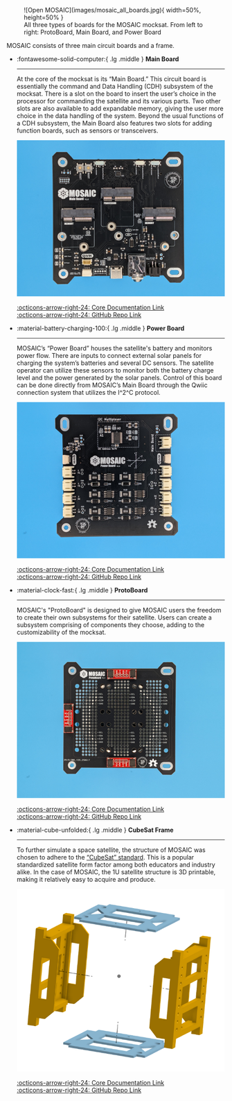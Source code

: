 <figure markdown="span">
 ![Open MOSAIC](images/mosaic_all_boards.jpg){ width=50%, height=50% }
  <figcaption>All three types of boards for the MOSAIC mocksat. From left to right: ProtoBoard, Main Board, and Power Board</figcaption>
</figure>

MOSAIC consists of three main circuit boards and a frame. 

<div class="grid cards" markdown>

-   :fontawesome-solid-computer:{ .lg .middle } __Main Board__

    ---

    At the core of the mocksat is its “Main Board.” This circuit board is essentially the command and Data Handling (CDH) subsystem of the mocksat. There is a slot on the board to insert the user’s choice in the processor for commanding the satellite and its various parts. Two other slots are also available to add expandable memory, giving the user more choice in the data handling of the system. Beyond the usual functions of a CDH subsystem, the Main Board also features two slots for adding function boards, such as sensors or transceivers.
    
    ![MOSAIC Main Board](images/main_board.jpg)

    [:octicons-arrow-right-24: Core Documentation Link](https://www.mosaicsat.org/core_documentation/hardware/main_board/) <br>
    [:octicons-arrow-right-24: GitHub Repo Link](https://github.com/MOSAIC-Satellite/main-board)

-   :material-battery-charging-100:{ .lg .middle } __Power Board__

    ---

    MOSAIC’s “Power Board” houses the satellite's battery and monitors power flow. There are inputs to connect external solar panels for charging the system’s batteries and several DC sensors. The satellite operator can utilize these sensors to monitor both the battery charge level and the power generated by the solar panels. Control of this board can be done directly from MOSAIC’s Main Board through the Qwiic connection system that utilizes the I^2^C protocol.

    
    ![MOSAIC Power Board](images/power_board.jpg)

    [:octicons-arrow-right-24: Core Documentation Link](https://www.mosaicsat.org/core_documentation/hardware/power_board/) <br>
    [:octicons-arrow-right-24: GitHub Repo Link](https://github.com/MOSAIC-Satellite/power-board)

-   :material-clock-fast:{ .lg .middle } __ProtoBoard__

    ---

    MOSAIC's "ProtoBoard" is designed to give MOSAIC users the freedom to create their own subsystems for their satellite. Users can create a subsystem comprising of components they choose, adding to the customizability of the mocksat.

    
    ![MOSAIC ProtoBoard](images/protoboard.jpg)

    [:octicons-arrow-right-24: Core Documentation Link](https://www.mosaicsat.org/core_documentation/hardware/protoboard/) <br>
    [:octicons-arrow-right-24: GitHub Repo Link](https://github.com/MOSAIC-Satellite/protoboard)

-   :material-cube-unfolded:{ .lg .middle } __CubeSat Frame__

    ---

    To further simulate a space satellite, the structure of MOSAIC was chosen to adhere to the [“CubeSat” standard](https://www.cubesat.org/cubesatinfo). This is a popular standardized satellite form factor among both educators and industry alike. In the case of MOSAIC, the 1U satellite structure is 3D printable, making it relatively easy to acquire and produce.

    
    ![MOSAIC Frame](images/frame.png)

    [:octicons-arrow-right-24: Core Documentation Link](https://www.mosaicsat.org/core_documentation/hardware/structure/) <br>
    [:octicons-arrow-right-24: GitHub Repo Link](https://github.com/MOSAIC-Satellite/frame)

</div>

